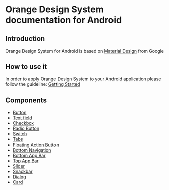 # Orange Design System documentation for Android

## Introduction

Orange Design System for Android is based on [Material Design](https://material.io/) from Google

## How to use it

In order to apply Orange Design System to your Android application please follow the guideline:
[Getting Started](./getting-started.md)

## Components

* [Button](components/Button.md)
* [Text field](components/TextField.md)
* [Checkbox](components/Checkbox.md)
* [Radio Button](components/RadioButton.md)
* [Switch](components/Switch.md)
* [Tabs](components/Tabs.md)
* [Floating Action Button](components/FloatingActionButton.md)
* [Bottom Navigation](components/BottomNavigation.md)
* [Bottom App Bar](components/BottomAppBar.md)
* [Top App Bar](components/TopAppBar.md)
* [Slider](components/Slider.md)
* [Snackbar](components/Snackbar.md)
* [Dialog](components/Dialog.md)
* [Card](components/Card.md)


